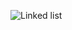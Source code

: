 ![Linked list](https://github.com/bengisubostanci/Data-Structures/assets/112780647/6c55ccc8-41ea-460a-bf51-163f4b536a6a)
